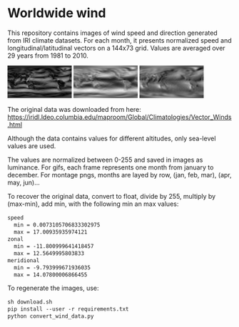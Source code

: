 Worldwide wind
==============

This repository contains images of wind speed and direction generated from IRI climate datasets.
For each month, it presents normalized speed and longitudinal/latitudinal vectors on a 144x73 grid.
Values are averaged over 29 years from 1981 to 2010.

![Wind speed](wind_speed.gif?raw=true)
![Zonal wind](zonal_wind.gif?raw=true)
![Meridional Wind](meridional_wind.gif?raw=true)

The original data was downloaded from here:
https://iridl.ldeo.columbia.edu/maproom/Global/Climatologies/Vector_Winds.html

Although the data contains values for different altitudes, only sea-level values are used.

The values are normalized between 0-255 and saved in images as luminance. For gifs, each frame represents one month from january to december.
For montage pngs, months are layed by row, (jan, feb, mar), (apr, may, jun)...

To recover the original data, convert to float, divide by 255, multiply by (max-min), add min, with the following min an max values:
```
speed
  min = 0.0073105706833302975
  max = 17.00935935974121
zonal
  min = -11.800999641418457
  max = 12.5649995803833
meridional
  min = -9.793999671936035
  max = 14.07800006866455
```

To regenerate the images, use:
```
sh download.sh
pip install --user -r requirements.txt
python convert_wind_data.py
```
